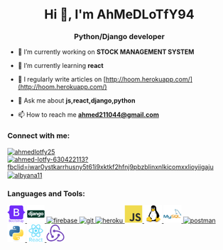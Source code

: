 <h1 align="center">Hi 👋, I'm AhMeDLoTfY94</h1>
<h3 align="center">Python/Django developer</h3>

- 🔭 I’m currently working on **STOCK MANAGEMENT SYSTEM**

- 🌱 I’m currently learning **react**

- 📝 I regularly write articles on [http://hoom.herokuapp.com/](http://hoom.herokuapp.com/)

- 💬 Ask me about **js,react,django,python**

- 📫 How to reach me **ahmed211044@gmail.com**

<h3 align="left">Connect with me:</h3>
<p align="left">
<a href="https://twitter.com/ahmedlotfy25" target="blank"><img align="center" src="https://cdn.jsdelivr.net/npm/simple-icons@3.0.1/icons/twitter.svg" alt="ahmedlotfy25" height="30" width="40" /></a>
<a href="https://linkedin.com/in/ahmed-lotfy-630422113?fbclid=iwar0ystkarrhusny5t61i9xktkf2hfnj9pbzblinxnlkicomxxlioyiigaju" target="blank"><img align="center" src="https://cdn.jsdelivr.net/npm/simple-icons@3.0.1/icons/linkedin.svg" alt="ahmed-lotfy-630422113?fbclid=iwar0ystkarrhusny5t61i9xktkf2hfnj9pbzblinxnlkicomxxlioyiigaju" height="30" width="40" /></a>
<a href="https://fb.com/albyana11" target="blank"><img align="center" src="https://cdn.jsdelivr.net/npm/simple-icons@3.0.1/icons/facebook.svg" alt="albyana11" height="30" width="40" /></a>
</p>

<h3 align="left">Languages and Tools:</h3>
<p align="left"> <a href="https://getbootstrap.com" target="_blank"> <img src="https://raw.githubusercontent.com/devicons/devicon/master/icons/bootstrap/bootstrap-plain-wordmark.svg" alt="bootstrap" width="40" height="40"/> </a> <a href="https://www.djangoproject.com/" target="_blank"> <img src="https://raw.githubusercontent.com/devicons/devicon/master/icons/django/django-original.svg" alt="django" width="40" height="40"/> </a> <a href="https://firebase.google.com/" target="_blank"> <img src="https://www.vectorlogo.zone/logos/firebase/firebase-icon.svg" alt="firebase" width="40" height="40"/> </a> <a href="https://git-scm.com/" target="_blank"> <img src="https://www.vectorlogo.zone/logos/git-scm/git-scm-icon.svg" alt="git" width="40" height="40"/> </a> <a href="https://heroku.com" target="_blank"> <img src="https://www.vectorlogo.zone/logos/heroku/heroku-icon.svg" alt="heroku" width="40" height="40"/> </a> <a href="https://developer.mozilla.org/en-US/docs/Web/JavaScript" target="_blank"> <img src="https://raw.githubusercontent.com/devicons/devicon/master/icons/javascript/javascript-original.svg" alt="javascript" width="40" height="40"/> </a> <a href="https://www.linux.org/" target="_blank"> <img src="https://raw.githubusercontent.com/devicons/devicon/master/icons/linux/linux-original.svg" alt="linux" width="40" height="40"/> </a> <a href="https://www.mysql.com/" target="_blank"> <img src="https://raw.githubusercontent.com/devicons/devicon/master/icons/mysql/mysql-original-wordmark.svg" alt="mysql" width="40" height="40"/> </a> <a href="https://postman.com" target="_blank"> <img src="https://www.vectorlogo.zone/logos/getpostman/getpostman-icon.svg" alt="postman" width="40" height="40"/> </a> <a href="https://www.python.org" target="_blank"> <img src="https://raw.githubusercontent.com/devicons/devicon/master/icons/python/python-original.svg" alt="python" width="40" height="40"/> </a> <a href="https://reactjs.org/" target="_blank"> <img src="https://raw.githubusercontent.com/devicons/devicon/master/icons/react/react-original-wordmark.svg" alt="react" width="40" height="40"/> </a> <a href="https://redux.js.org" target="_blank"> <img src="https://raw.githubusercontent.com/devicons/devicon/master/icons/redux/redux-original.svg" alt="redux" width="40" height="40"/> </a> </p>

